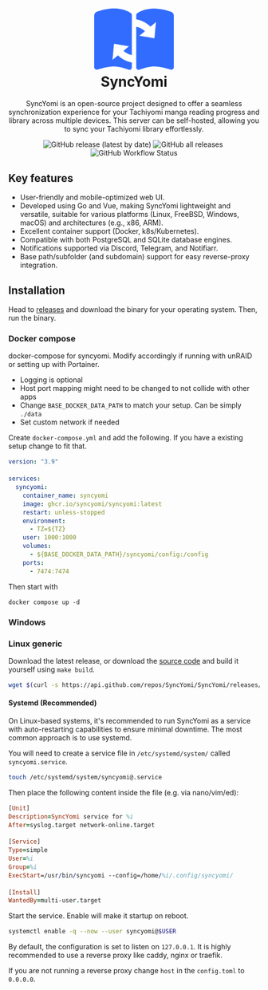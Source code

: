 <h1 align="center">
  <img alt="syncyomi logo" src=".github/images/logo.png" width="160px"/><br/>
  SyncYomi
</h1>

<p align="center">SyncYomi is an open-source project designed to offer a seamless synchronization experience for your Tachiyomi manga reading progress and library across multiple devices. This server can be self-hosted, allowing you to sync your Tachiyomi library effortlessly.</p>

<p align="center"><img alt="GitHub release (latest by date)" src="https://img.shields.io/github/v/release/SyncYomi/SyncYomi?style=for-the-badge">&nbsp;<img alt="GitHub all releases" src="https://img.shields.io/github/downloads/SyncYomi/SyncYomi/total?style=for-the-badge">&nbsp;<img alt="GitHub Workflow Status" src="https://img.shields.io/github/actions/workflow/status/SyncYomi/SyncYomi/release.yml?style=for-the-badge"></p>

<!-- <img alt="syncyomi ui" src=".github/images/syncyomi-front.png"/><br/> -->


<!-- ## Documentation -->

<!-- Installation guide and documentation can be found at https://syncyomi.com -->

## Key features

- User-friendly and mobile-optimized web UI.
- Developed using Go and Vue, making SyncYomi lightweight and versatile, suitable for various platforms (Linux, FreeBSD, Windows, macOS) and architectures (e.g., x86, ARM).
- Excellent container support (Docker, k8s/Kubernetes).
- Compatible with both PostgreSQL and SQLite database engines.
- Notifications supported via Discord, Telegram, and Notifiarr.
- Base path/subfolder (and subdomain) support for easy reverse-proxy integration.

## Installation

<!-- Full installation guide and documentation can be found at https://syncyomi.com -->

Head to [releases](https://github.com/SyncYomi/SyncYomi/releases) and download the binary for your operating system. Then, run the binary.


### Docker compose

docker-compose for syncyomi. Modify accordingly if running with unRAID or setting up with Portainer.

* Logging is optional
* Host port mapping might need to be changed to not collide with other apps
* Change `BASE_DOCKER_DATA_PATH` to match your setup. Can be simply `./data`
* Set custom network if needed

Create `docker-compose.yml` and add the following. If you have a existing setup change to fit that.

```yml
version: "3.9"

services:
  syncyomi:
    container_name: syncyomi
    image: ghcr.io/syncyomi/syncyomi:latest
    restart: unless-stopped
    environment:
      - TZ=${TZ}
    user: 1000:1000
    volumes:
      - ${BASE_DOCKER_DATA_PATH}/syncyomi/config:/config
    ports:
      - 7474:7474
```

Then start with

    docker compose up -d

### Windows

<!-- Check the windows setup guide [here](https://syncyomi.com/installation/windows) -->

### Linux generic


Download the latest release, or download the [source code](https://github.com/SyncYomi/SyncYomi/releases/latest) and build it yourself using `make build`.

```bash
wget $(curl -s https://api.github.com/repos/SyncYomi/SyncYomi/releases/latest | grep download | grep linux_x86_64 | cut -d\" -f4)
```

#### Systemd (Recommended)

On Linux-based systems, it's recommended to run SyncYomi as a service with auto-restarting capabilities to ensure minimal downtime. The most common approach is to use systemd.

You will need to create a service file in `/etc/systemd/system/` called `syncyomi.service`.

```bash
touch /etc/systemd/system/syncyomi@.service
```

Then place the following content inside the file (e.g. via nano/vim/ed):

```prolog
[Unit]
Description=SyncYomi service for %i
After=syslog.target network-online.target

[Service]
Type=simple
User=%i
Group=%i
ExecStart=/usr/bin/syncyomi --config=/home/%i/.config/syncyomi/

[Install]
WantedBy=multi-user.target
```

Start the service. Enable will make it startup on reboot.

```bash
systemctl enable -q --now --user syncyomi@$USER
```

By default, the configuration is set to listen on `127.0.0.1`. It is highly recommended to use a reverse proxy like caddy, nginx or traefik.

If you are not running a reverse proxy change `host` in the `config.toml` to `0.0.0.0`.

<!-- ## Community

Come join us on [Discord](https://discord.gg/)! -->
